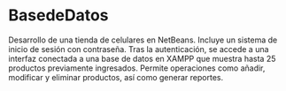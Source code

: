 # BasedeDatos
 Desarrollo de una tienda de celulares en NetBeans. Incluye un sistema de inicio de sesión con contraseña. Tras la autenticación, se accede a una interfaz conectada a una base de datos en XAMPP que muestra hasta 25 productos previamente ingresados. Permite operaciones como añadir, modificar y eliminar productos, así como generar reportes. 
